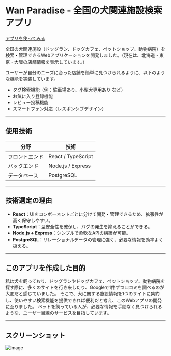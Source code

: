 # Wan Paradise - 全国の犬関連施設検索アプリ

[アプリを使ってみる](https://wan.mayuka.site)

全国の犬関連施設（ドッグラン、ドッグカフェ、ペットショップ、動物病院）を検索・管理できるWebアプリケーションを開発しました。（現在は、北海道・東京・大阪の店舗情報を表示しています。）

ユーザーが自分のニーズに合った店舗を簡単に見つけられるように、以下のような機能を実装しています。

- タグ検索機能（例：駐車場あり、小型犬専用あり など）
- お気に入り登録機能
- レビュー投稿機能
- スマートフォン対応（レスポンシブデザイン）

---

## 使用技術

| 分野 | 技術 |
|------|------|
| フロントエンド | React / TypeScript |
| バックエンド | Node.js / Express |
| データベース | PostgreSQL |

---

## 技術選定の理由

- **React**：UIをコンポーネントごとに分けて開発・管理できるため、拡張性が高く保守しやすい。
- **TypeScript**：型安全性を確保し、バグの発生を抑えることができる。
- **Node.js + Express**：シンプルで柔軟なAPIの構築が可能。
- **PostgreSQL**：リレーショナルデータの管理に強く、必要な情報を効率よく扱える。

---

## このアプリを作成した目的

私は犬を飼っており、ドッグランやドッグカフェ、ペットショップ、動物病院を探す際に、多くのサイトを行き来したり、Googleで1件ずつ口コミを調べるのが大変だと感じていました。
そこで、犬に関する施設情報を1つのサイトに集約し、使いやすい検索機能を提供できれば便利だと考え、このWebアプリの開発に至りました。
ペットを飼っている人が、必要な情報を手間なく見つけられるような、ユーザー目線のサービスを目指しています。

---

## スクリーンショット
![image](https://github.com/user-attachments/assets/7b96f619-bb8d-4b9f-8df0-de8c09975119)

